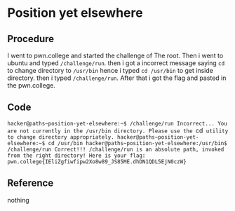 # Position yet elsewhere

## Procedure
I went to pwn.college and started the challenge of The root.
Then i went to ubuntu and typed `/challenge/run`.
then i got a incorrect message saying `cd` to change directory to `/usr/bin`
hence i typed `cd /usr/bin` to get inside directory.
then i typed `/challenge/run`.
After that i got the flag and pasted in the pwn.college.

## Code
`hacker@paths~position-yet-elsewhere:~$ /challenge/run
Incorrect...
You are not currently in the /usr/bin directory.
Please use the `cd` utility to change directory appropriately.
hacker@paths~position-yet-elsewhere:~$ cd /usr/bin
hacker@paths~position-yet-elsewhere:/usr/bin$ /challenge/run
Correct!!!
/challenge/run is an absolute path, invoked from the right directory!
Here is your flag:
pwn.college{IEliZgfiwfipw2Xo8w89_JS85ME.dhDN1QDL5EjN0czW}`

## Reference
nothing

